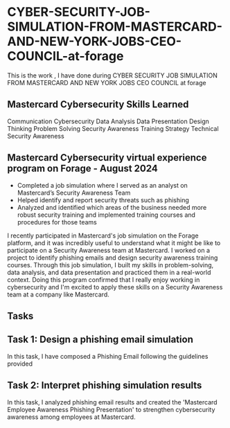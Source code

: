 # CYBER-SECURITY-JOB-SIMULATION-FROM-MASTERCARD-AND-NEW-YORK-JOBS-CEO-COUNCIL-at-forage
This is the work , I have done during CYBER SECURITY JOB SIMULATION FROM MASTERCARD AND NEW YORK JOBS CEO COUNCIL at forage

Mastercard Cybersecurity Skills Learned
---------------------------------------------
Communication
Cybersecurity
Data Analysis
Data Presentation
Design Thinking
Problem Solving
Security Awareness Training
Strategy
Technical Security Awareness

Mastercard Cybersecurity virtual experience program on Forage - August 2024
-------------------------------------------------------------------------------
 * Completed a job simulation where I served as an analyst on Mastercard’s
   Security Awareness Team 
 * Helped identify and report security threats such as phishing 
 * Analyzed and identified which areas of the business needed more robust
   security training and implemented training courses and procedures for those
   teams

I recently participated in Mastercard's job simulation on the Forage platform, and it was incredibly useful to understand what it might be like to participate on a Security Awareness team at Mastercard.
I worked on a project to identify phishing emails and design security awareness training courses. Through this job simulation, I built my skills in problem-solving, data analysis, and data presentation and practiced them in a real-world context.
Doing this program confirmed that I really enjoy working in cybersecurity and I'm excited to apply these skills on a Security Awareness team at a company like Mastercard.


Tasks
-------
Task 1: Design a phishing email simulation
----------------------------------------------
In this task, I have composed a Phishing Email following the guidelines provided

Task 2: Interpret phishing simulation results
-------------------------------------------------
In this task, I analyzed phishing email results and created the 'Mastercard Employee Awareness Phishing Presentation' to strengthen cybersecurity awareness among employees at Mastercard.


